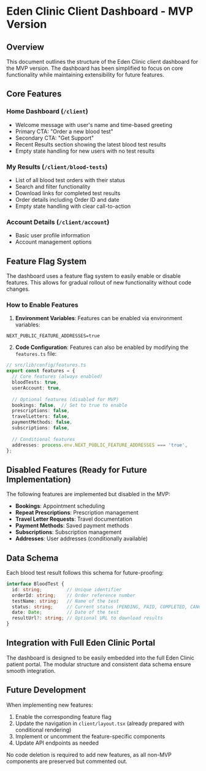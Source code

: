 # Eden Clinic Client Dashboard - MVP Version

## Overview

This document outlines the structure of the Eden Clinic client dashboard for the MVP version. The dashboard has been simplified to focus on core functionality while maintaining extensibility for future features.

## Core Features

### Home Dashboard (`/client`)

- Welcome message with user's name and time-based greeting
- Primary CTA: "Order a new blood test"
- Secondary CTA: "Get Support"
- Recent Results section showing the latest blood test results
- Empty state handling for new users with no test results

### My Results (`/client/blood-tests`)

- List of all blood test orders with their status
- Search and filter functionality
- Download links for completed test results
- Order details including Order ID and date
- Empty state handling with clear call-to-action

### Account Details (`/client/account`)

- Basic user profile information
- Account management options

## Feature Flag System

The dashboard uses a feature flag system to easily enable or disable features. This allows for gradual rollout of new functionality without code changes.

### How to Enable Features

1. **Environment Variables**: Features can be enabled via environment variables:

```
NEXT_PUBLIC_FEATURE_ADDRESSES=true
```

2. **Code Configuration**: Features can also be enabled by modifying the `features.ts` file:

```typescript
// src/lib/config/features.ts
export const features = {
  // Core features (always enabled)
  bloodTests: true,
  userAccount: true,
  
  // Optional features (disabled for MVP)
  bookings: false,  // Set to true to enable
  prescriptions: false,
  travelLetters: false,
  paymentMethods: false,
  subscriptions: false,
  
  // Conditional features
  addresses: process.env.NEXT_PUBLIC_FEATURE_ADDRESSES === 'true',
};
```

## Disabled Features (Ready for Future Implementation)

The following features are implemented but disabled in the MVP:

- **Bookings**: Appointment scheduling
- **Repeat Prescriptions**: Prescription management
- **Travel Letter Requests**: Travel documentation
- **Payment Methods**: Saved payment methods
- **Subscriptions**: Subscription management
- **Addresses**: User addresses (conditionally available)

## Data Schema

Each blood test result follows this schema for future-proofing:

```typescript
interface BloodTest {
  id: string;         // Unique identifier
  orderId: string;    // Order reference number
  testName: string;   // Name of the test
  status: string;     // Current status (PENDING, PAID, COMPLETED, CANCELLED)
  date: Date;         // Date of the test
  resultUrl?: string; // Optional URL to download results
}
```

## Integration with Full Eden Clinic Portal

The dashboard is designed to be easily embedded into the full Eden Clinic patient portal. The modular structure and consistent data schema ensure smooth integration.

## Future Development

When implementing new features:

1. Enable the corresponding feature flag
2. Update the navigation in `client/layout.tsx` (already prepared with conditional rendering)
3. Implement or uncomment the feature-specific components
4. Update API endpoints as needed

No code deletion is required to add new features, as all non-MVP components are preserved but commented out.

